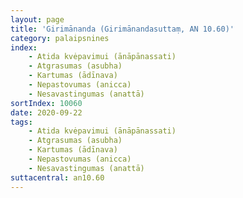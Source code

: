 ```yaml
---
layout: page
title: 'Girimānanda (Girimānandasuttaṃ, AN 10.60)'
category: palaipsnines
index:
    - Atida kvėpavimui (ānāpānassati)
    - Atgrasumas (asubha)
    - Kartumas (ādīnava)
    - Nepastovumas (anicca)
    - Nesavastingumas (anattā)
sortIndex: 10060
date: 2020-09-22
tags: 
    - Atida kvėpavimui (ānāpānassati)
    - Atgrasumas (asubha)
    - Kartumas (ādīnava)
    - Nepastovumas (anicca)
    - Nesavastingumas (anattā)
suttacentral: an10.60
---
```

